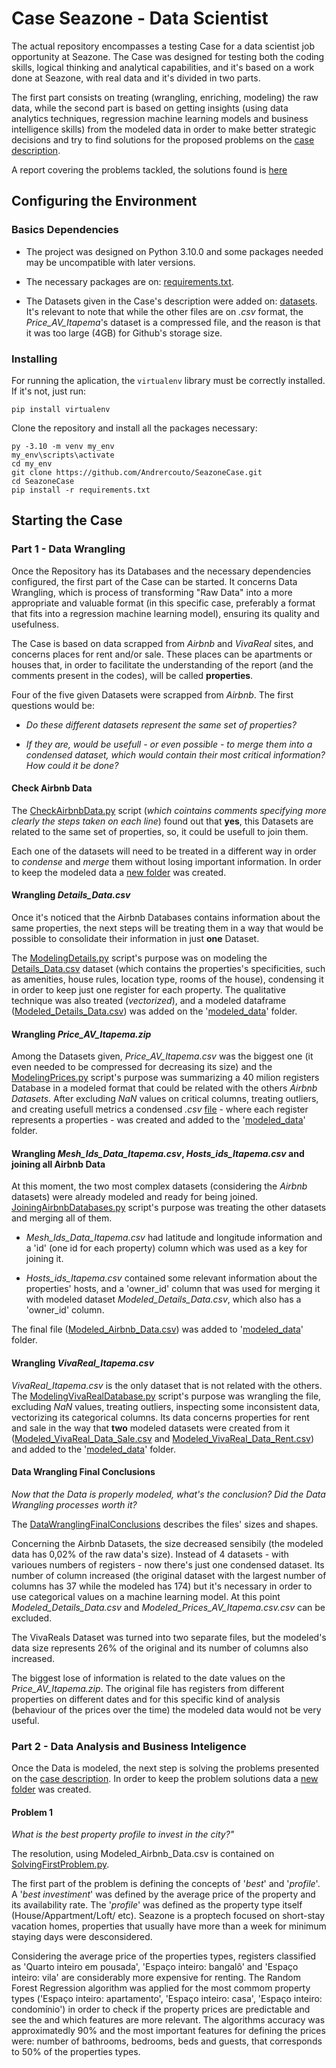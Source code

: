 # Case Seazone - Data Scientist

The actual repository encompasses a testing Case for a data scientist job opportunity at Seazone. The Case was designed for testing both the coding skills, logical thinking and analytical capabilities, and it's based on a work done at Seazone, with real data and it's divided in two parts.

The first part consists on treating (wrangling, enriching, modeling) the raw data, while the second part is based on getting insights (using data analytics techniques, regression machine learning models and business intelligence skills) from the modeled data in order to make better strategic decisions and try to find solutions for the proposed problems on the [case description](https://github.com/Andrercouto/SeazoneCase/blob/main/references/seazone_code_challenge.pdf).

A report covering the problems tackled, the solutions found is [here](https://github.com/Andrercouto/SeazoneCase/blob/main/report/report.pdf) 



## Configuring the Environment

### Basics Dependencies

 - The project was designed on Python 3.10.0 and some packages needed may be uncompatible with later versions.

 - The necessary packages are on: [requirements.txt](https://github.com/Andrercouto/SeazoneCase/blob/main/requirements.txt).

 - The Datasets given in the Case's description were added on: [datasets](https://github.com/Andrercouto/SeazoneCase/tree/main/data). It's relevant to note that while the other files are on *.csv* format, the *Price_AV_Itapema*'s dataset is a compressed file, and the reason is that it was too large (4GB) for Github's storage size.

### Installing

For running the aplication, the <code>virtualenv</code> library must be correctly installed. If it's not, just run:

<code>pip install virtualenv</code>

Clone the repository and install all the packages necessary:

```
py -3.10 -m venv my_env 
my_env\scripts\activate 
cd my_env
git clone https://github.com/Andrercouto/SeazoneCase.git 
cd SeazoneCase
pip install -r requirements.txt
```

## Starting the Case

### Part 1 - Data Wrangling

Once the Repository has its Databases and the necessary dependencies configured, the first part of the Case can be started. It concerns Data Wrangling, which is process of transforming "Raw Data" into a more appropriate and valuable format (in this specific case, preferably a format that fits into a regression machine learning model), ensuring its quality and usefulness. 

The Case is based on data scrapped from *Airbnb* and *VivaReal* sites, and concerns places for rent and/or sale. These places can be apartments or houses that, in order to facilitate the understanding of the report (and the comments present in the codes), will be called **properties**.

Four of the five given Datasets were scrapped from *Airbnb*. The first questions would be: 

- *Do these different datasets represent the same set of properties?*

- *If they are, would be usefull - or even possible - to merge them into a condensed dataset, which would contain their most critical information? How could it be done?*

#### Check Airbnb Data

The [CheckAirbnbData.py](https://github.com/Andrercouto/SeazoneCase/blob/main/Scripts/DataWrangling/CheckAirbnbData.py) script (*which cointains comments specifying more clearly the steps taken on each line*) found out that **yes**, this Datasets are related to the same set of properties, so, it could be usefull to join them.

Each one of the datasets will need to be treated in a different way in order to *condense* and *merge* them without losing important information. In order to keep the modeled data a [new folder](https://github.com/Andrercouto/SeazoneCase/tree/main/modeled_data) was created.

#### Wrangling *Details_Data.csv*

Once it's noticed that the Airbnb Databases contains information about the same properties, the next steps will be treating them in a way that would be possible to consolidate their information in just **one** Dataset.

The [ModelingDetails.py](https://github.com/Andrercouto/SeazoneCase/blob/main/Scripts/DataWrangling/ModelingDetails.py) script's purpose was on modeling the [Details_Data.csv](https://github.com/Andrercouto/SeazoneCase/blob/main/raw_data/Details_Data.csv) dataset (which contains the properties's specificities, such as amenities, house rules, location type, rooms of the house), condensing it in order to keep just one register for each property. The qualitative technique was also treated (*vectorized*), and a modeled dataframe ([Modeled_Details_Data.csv](https://github.com/Andrercouto/SeazoneCase/blob/main/modeled_data/Modeled_Details_Data.csv)) was added on the '[modeled_data](https://github.com/Andrercouto/SeazoneCase/blob/main/modeled_data)' folder.

#### Wrangling *Price_AV_Itapema.zip*

Among the Datasets given, *Price_AV_Itapema.csv* was the biggest one (it even needed to be compressed for decreasing its size) and the [ModelingPrices.py](https://github.com/Andrercouto/SeazoneCase/blob/main/Scripts/DataWrangling/ModelingPrices.py) script's purpose was summarizing a 40 milion registers Database in a modeled format that could be related with the others *Airbnb Datasets*. After excluding *NaN* values on critical columns, treating outliers, and creating usefull metrics a condensed *.csv* [file](https://github.com/Andrercouto/SeazoneCase/blob/main/modeled_data/Modeled_Prices_Data.csv) - where each register represents a properties - was created and added to the '[modeled_data](https://github.com/Andrercouto/SeazoneCase/blob/main/modeled_data)' folder.

#### Wrangling *Mesh_Ids_Data_Itapema.csv*, *Hosts_ids_Itapema.csv* and joining all Airbnb Data

At this moment, the two most complex datasets (considering the *Airbnb* datasets) were already modeled and ready for being joined. [JoiningAirbnbDatabases.py](https://github.com/Andrercouto/SeazoneCase/blob/main/Scripts/DataWrangling/JoiningAirbnbDatabases.py) script's purpose was treating the other datasets and merging all of them.

 - *Mesh_Ids_Data_Itapema.csv* had latitude and longitude information and a 'id' (one id for each property) column which was used as a key for joining it.

- *Hosts_ids_Itapema.csv* contained some relevant information about the properties' hosts, and a 'owner_id' column that was used for merging it with modeled dataset *Modeled_Details_Data.csv*, which also has a 'owner_id' column. 

The final file ([Modeled_Airbnb_Data.csv](https://github.com/Andrercouto/SeazoneCase/blob/main/modeled_data/Modeled_Airbnb_Data.csv)) was added to '[modeled_data](https://github.com/Andrercouto/SeazoneCase/blob/main/modeled_data)' folder.


#### Wrangling *VivaReal_Itapema.csv*

*VivaReal_Itapema.csv* is the only dataset that is not related with the others. The [ModelingVivaRealDatabase.py](https://github.com/Andrercouto/SeazoneCase/blob/main/Scripts/DataWrangling/ModelingVivaRealDatabase.py) script's purpose was wrangling the file, excluding *NaN* values, treating outliers, inspecting some inconsistent data, vectorizing its categorical columns. Its data concerns properties for rent and sale in the way that **two** modeled datasets were created from it ([Modeled_VivaReal_Data_Sale.csv](https://github.com/Andrercouto/SeazoneCase/blob/main/modeled_data/Modeled_VivaReal_Data_Sale.csv) and [Modeled_VivaReal_Data_Rent.csv](https://github.com/Andrercouto/SeazoneCase/blob/main/modeled_data/Modeled_VivaReal_Data_Rent.csv)) and added to the '[modeled_data](https://github.com/Andrercouto/SeazoneCase/blob/main/modeled_data)' folder.


#### Data Wrangling Final Conclusions

*Now that the Data is properly modeled, what's the conclusion? Did the Data Wrangling processes worth it?*

The [DataWranglingFinalConclusions](https://github.com/Andrercouto/SeazoneCase/blob/main/Scripts/DataWrangling/DataWranglingFinalConclusions.py) describes the files' sizes and shapes. 

Concerning the Airbnb Datasets, the size decreased sensibily (the modeled data has 0,02% of the raw data's size). Instead of 4 datasets - with varioues numbers of registers - now there's just one condensed dataset. Its number of column increased (the original dataset with the largest number of columns has 37 while the modeled has 174) but it's necessary in order to use categorical values on a machine learning model. At this point *Modeled_Details_Data.csv* and *Modeled_Prices_AV_Itapema.csv.csv* can be excluded. 

The VivaReals Dataset was turned into two separate files, but the modeled's data size represents 26% of the original and its number of columns also increased.

The biggest lose of information is related to the date values on the *Price_AV_Itapema.zip*. The original file has registers from different properties on different dates and for this specific kind of analysis (behaviour of the prices over the time) the modeled data would not be very useful.


### Part 2 - Data Analysis and Business Inteligence

Once the Data is modeled, the next step is solving the problems presented on the [case description](https://github.com/Andrercouto/SeazoneCase/blob/main/references/seazone_code_challenge.pdf). In order to keep the problem solutions data a [new folder](https://github.com/Andrercouto/SeazoneCase/tree/main/Scripts/ProblemSolving) was created.

#### Problem 1

*What is the best property profile to invest in the city?"*

The resolution, using Modeled_Airbnb_Data.csv is contained on  [SolvingFirstProblem.py](https://github.com/Andrercouto/SeazoneCase/blob/main/Scripts/ProblemSolving/SolvingFirstProblem.py).

The first part of the problem is defining the concepts of '*best*' and '*profile*'.  A '*best investiment*' was defined by the average price of the property and its availability rate. The '*profile*' was defined as the property type itself (House/Appartment/Loft/ etc). Seazone is a proptech focused on short-stay vacation homes, properties that usually have more than a week for minimum staying days were desconsidered.

Considering the average price of the properties types, registers classified as 'Quarto inteiro em pousada', 'Espaço inteiro: bangalô' and 'Espaço inteiro: vila' are considerably more expensive for renting. The Random Forest Regression algorithm was applied for the most commom property types ('Espaço inteiro: apartamento', 'Espaço inteiro: casa', 'Espaço inteiro: condomínio') in order to check if the property prices are predictable and see the and which features are
 more relevant. The algorithms accuracy was approximatedly 90% and the most important features for defining the prices were: number of bathrooms, bedrooms, beds and guests, that corresponds to 50% of the properties types.
